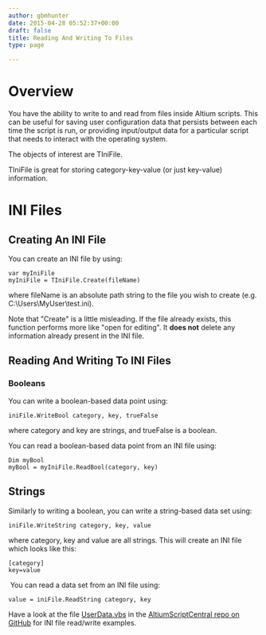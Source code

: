 ```yaml
---
author: gbmhunter
date: 2015-04-28 05:52:37+00:00
draft: false
title: Reading And Writing To Files
type: page

---
```


# Overview

You have the ability to write to and read from files inside Altium scripts. This can be useful for saving user configuration data that persists between each time the script is run, or providing input/output data for a particular script that needs to interact with the operating system.

The objects of interest are TIniFile.

TIniFile is great for storing category-key-value (or just key-value) information.

# INI Files

## Creating An INI File

You can create an INI file by using:

    var myIniFile
    myIniFile = TIniFile.Create(fileName)

where fileName is an absolute path string to the file you wish to create (e.g. C:\Users\MyUser\test.ini).

Note that "Create" is a little misleading. If the file already exists, this function performs more like "open for editing". It **does not** delete any information already present in the INI file.

## Reading And Writing To INI Files

### Booleans

You can write a boolean-based data point using:
    
    iniFile.WriteBool category, key, trueFalse

where category and key are strings, and trueFalse is a boolean.

You can read a boolean-based data point from an INI file using:
    
    Dim myBool
    myBool = myIniFile.ReadBool(category, key)

## Strings

Similarly to writing a boolean, you can write a string-based data set using:
    
    iniFile.WriteString category, key, value

where category, key and value are all strings. This will create an INI file which looks like this:
    
    [category]
    key=value

 You can read a data set from an INI file using:
    
    value = iniFile.ReadString category, key

Have a look at the file [UserData.vbs](https://github.com/mbedded-ninja/AltiumScriptCentral/blob/master/src/UserData/UserData.vbs) in the [AltiumScriptCentral repo on GitHub](https://github.com/mbedded-ninja/AltiumScriptCentral) for INI file read/write examples.
